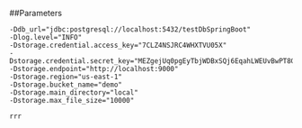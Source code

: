 ##Parameters

	-Ddb_url="jdbc:postgresql://localhost:5432/testDbSpringBoot"
	-Dlog.level="INFO"
	-Dstorage.credential.access_key="7CLZ4NSJRC4WHXTVU05X"
	-Dstorage.credential.secret_key="MEZgejUq0pgEyTbjWDBxSQj6EqahLWEUvBwPT8GH"
	-Dstorage.endpoint="http://localhost:9000"
	-Dstorage.region="us-east-1"
	-Dstorage.bucket_name="demo"
	-Dstorage.main_directory="local"
	-Dstorage.max_file_size="10000"
	
	rrr